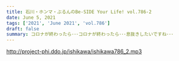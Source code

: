 ```yaml
---
title: 石川・ホンマ・ぶるんのBe-SIDE Your Life! vol.786-2
date: June 5, 2021
tags: ['2021', 'June 2021', 'vol.786']
draft: false
summary: コロナが終わったら･･･コロナが終わったら･･･息抜きしたいですね･･･
---
```


http://project-phi.ddo.jp/ishikawa/ishikawa786_2.mp3